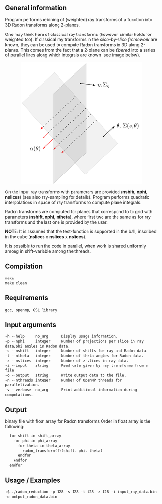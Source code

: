 ## General information

Program performs rebining of (weighted) ray transforms of a
function into 3D Radon transforms along 2-planes.

One may think here of classical ray transforms (however, similar holds
for weighted too). If classical ray transforms in the _slice-by-slice framework_
are known, they can be used to compute Radon transforms in 3D along 2-planes.
This comes from the fact that a 2-plane can be _fibered_ into a series of parallel
lines along which integrals are known (see image below).

<center>
<img src="../images/slicing.png" alt="drawing" width="400"/>
</center>

On the input ray transforms with parameters are provided (**nshift**,
  **nphi**, **nslices**) (see also ray-sampling for details).
Program performs quadratic interpolations in space of ray transforms
to compute plane integrals.  

Radon transforms are computed for planes that correspond to to grid with
parameters (**nshift**, **nphi**, **ntheta**), where first two are
the same as for ray transforms and the last one is provided by the user.

**NOTE**: It is assumed that the test-function is supported in the ball,
inscribed in the cube (**nslices** x **nslices** x **nslices**).

It is possible to run the code in parallel, when work is shared uniformly
among in shift-variable among the threads.

## Compilation
    make
    make clean

## Requirements
    gcc, openmp, GSL library

## Input arguments
    -h --help     no_arg      Display usage information.
    -p --nphi     integer     Number of projections per slice in ray data/phi angles in Radon data.
    -s --nshift   integer     Number of shifts for ray and Radon data.
    -t --ntheta   integer     Number of theta angles for Radon data.
    -z --nslices  integer     Number of z-slices in ray data.
    -i --input    string      Read data given by ray transforms from a file.
    -o --output   string      Write output data to the file.
    -n --nthreads integer     Number of OpenMP threads for parallelization.
    -v --verbose  no_arg      Print additional information during computations.

## Output
  binary file with float array for Radon transforms
  Order in float array is the following:

      for shift in shift_array
        for phi in phi_array
          for theta in theta_array
            radon_transform(f)(shift, phi, theta)
          endfor
        endfor
      endfor

## Usage / Examples

    :$ ./radon_reduction -p 128 -s 128 -t 128 -z 128 -i input_ray_data.bin -o output_radon_data.bin
